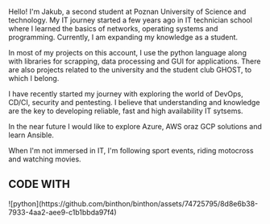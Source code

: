 Hello! I'm Jakub, a second student at Poznan University of Science and technology. My IT journey started a few years ago in IT technician school where I learned the basics of networks, operating systems and programming.
Currently, I am expanding my knowledge as a student.

In most of my projects on this account, I use the python language along with libraries for scrapping, data processing and GUI for applications.
There are also projects related to the university and the student club GHOST, to which I belong.

I have recently started my journey with exploring the world of DevOps, CD/CI, security and pentesting. I believe that understanding and knowledge are the key to developing reliable, fast and high availability IT sytsems. 

In the near future I would like to explore Azure, AWS oraz GCP solutions and learn Ansible. 

When I'm not immersed in IT, I'm following sport events, riding motocross and watching movies.

<h2>CODE WITH</h2>
![python](https://github.com/binthon/binthon/assets/74725795/8d8e6b38-7933-4aa2-aee9-c1b1bbda97f4)
